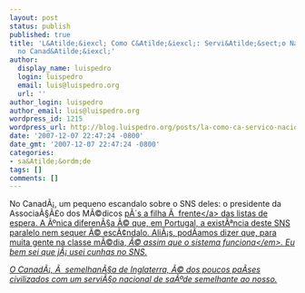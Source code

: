 ```yaml
---
layout: post
status: publish
published: true
title: 'L&Atilde;&iexcl; Como C&Atilde;&iexcl;: Servi&Atilde;&sect;o Nacional de Sa&Atilde;&ordm;de
  no Canad&Atilde;&iexcl;'
author:
  display_name: luispedro
  login: luispedro
  email: luis@luispedro.org
  url: ''
author_login: luispedro
author_email: luis@luispedro.org
wordpress_id: 1215
wordpress_url: http://blog.luispedro.org/posts/la-como-ca-servico-nacional-de-saude-no-canada
date: '2007-12-07 22:47:24 -0800'
date_gmt: '2007-12-07 22:47:24 -0800'
categories:
- sa&Atilde;&ordm;de
tags: []
comments: []
---
```

<p>No Canad&Atilde;&iexcl;, um pequeno escandalo sobre o SNS deles: o presidente da Associa&Atilde;&sect;&Atilde;&pound;o dos M&Atilde;&copy;dicos <a href="http:&#47;&#47;www.canada.com&#47;ottawacitizen&#47;news&#47;story.html?id=adaefb23-5ba1-4750-8cac-6c32899e524e&k=38846">p&Atilde;&acute;s a filha &Atilde;&nbsp; frente<&#47;a> das listas de espera. A &Atilde;&ordm;nica diferen&Atilde;&sect;a &Atilde;&copy; que, em Portugal, a exist&Atilde;&ordf;ncia deste SNS paralelo nem sequer &Atilde;&copy; esc&Atilde;&cent;ndalo. Ali&Atilde;&iexcl;s, pod&Atilde;&shy;amos dizer que, para muita gente na classe m&Atilde;&copy;dia, <em>&Atilde;&copy; assim que o sistema funciona<&#47;em>. Eu bem sei que j&Atilde;&iexcl; usei cunhas no SNS.</p>
<p>O Canad&Atilde;&iexcl;, &Atilde;&nbsp; semelhan&Atilde;&sect;a de Inglaterra, &Atilde;&copy; dos poucos pa&Atilde;&shy;ses civilizados com um servi&Atilde;&sect;o nacional de sa&Atilde;&ordm;de semelhante ao nosso.</p>
